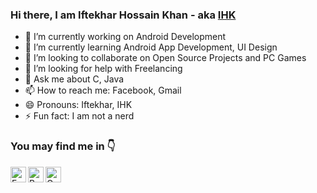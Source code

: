 ### Hi there, I am Iftekhar Hossain Khan - aka [IHK][facebook]

- 🔭 I’m currently working on Android Development
- 🌱 I’m currently learning Android App Development, UI Design
- 👯 I’m looking to collaborate on Open Source Projects and PC Games
- 🤔 I’m looking for help with Freelancing
- 💬 Ask me about C, Java
- 📫 How to reach me: Facebook, Gmail
- 😄 Pronouns: Iftekhar, IHK
- ⚡ Fun fact: I am not a nerd

### You may find me in 👇


[<img align="left" alt="Facebook" width="25px" src="https://www.iconfinder.com/icons/5296499/download/svg/4096" />][facebook]
[<img align="left" alt="Behance" width="25px" src="https://www.iconfinder.com/icons/4550865/download/svg/4096" />][behance]
[<img align="left" alt="Gmail" width="25px" src="https://www.iconfinder.com/icons/7115264/download/svg/4096"/>][gmail]


[facebook]: https://www.facebook.com/ihk.786
[behance]: https://www.behance.net/ihkcreations
[gmail]: mailto:iftekhar.hk786@outlook.com

